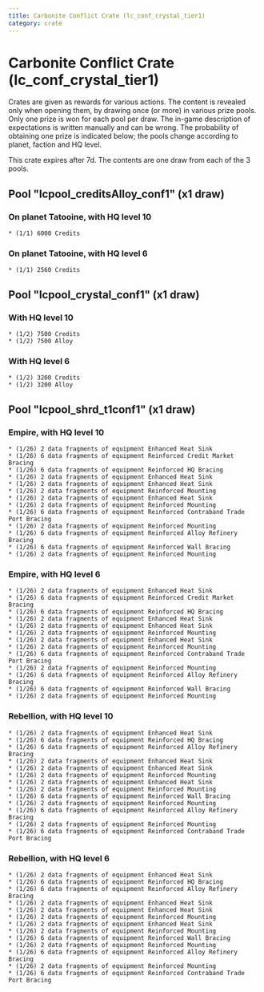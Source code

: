 ```yaml
---
title: Carbonite Conflict Crate (lc_conf_crystal_tier1)
category: crate
---
```


# Carbonite Conflict Crate (lc_conf_crystal_tier1)

Crates are given as rewards for various actions. The content is revealed only when opening them, by drawing once (or more) in various prize pools. Only one prize is won for each pool per draw. The in-game description of expectations is written manually and can be wrong. The probability of obtaining one prize is indicated below; the pools change according to planet, faction and HQ level.

This crate expires after 7d. The contents are one draw from each of the 3 pools.

## Pool "lcpool_creditsAlloy_conf1" (x1 draw)

### On planet Tatooine, with HQ level 10

    * (1/1) 6000 Credits

### On planet Tatooine, with HQ level 6

    * (1/1) 2560 Credits

## Pool "lcpool_crystal_conf1" (x1 draw)

### With HQ level 10

    * (1/2) 7500 Credits
    * (1/2) 7500 Alloy

### With HQ level 6

    * (1/2) 3200 Credits
    * (1/2) 3200 Alloy

## Pool "lcpool_shrd_t1conf1" (x1 draw)

### Empire, with HQ level 10

    * (1/26) 2 data fragments of equipment Enhanced Heat Sink
    * (1/26) 6 data fragments of equipment Reinforced Credit Market Bracing
    * (1/26) 6 data fragments of equipment Reinforced HQ Bracing
    * (1/26) 2 data fragments of equipment Enhanced Heat Sink
    * (1/26) 2 data fragments of equipment Enhanced Heat Sink
    * (1/26) 2 data fragments of equipment Reinforced Mounting
    * (1/26) 2 data fragments of equipment Enhanced Heat Sink
    * (1/26) 2 data fragments of equipment Reinforced Mounting
    * (1/26) 6 data fragments of equipment Reinforced Contraband Trade Port Bracing
    * (1/26) 2 data fragments of equipment Reinforced Mounting
    * (1/26) 6 data fragments of equipment Reinforced Alloy Refinery Bracing
    * (1/26) 6 data fragments of equipment Reinforced Wall Bracing
    * (1/26) 2 data fragments of equipment Reinforced Mounting

### Empire, with HQ level 6

    * (1/26) 2 data fragments of equipment Enhanced Heat Sink
    * (1/26) 6 data fragments of equipment Reinforced Credit Market Bracing
    * (1/26) 6 data fragments of equipment Reinforced HQ Bracing
    * (1/26) 2 data fragments of equipment Enhanced Heat Sink
    * (1/26) 2 data fragments of equipment Enhanced Heat Sink
    * (1/26) 2 data fragments of equipment Reinforced Mounting
    * (1/26) 2 data fragments of equipment Enhanced Heat Sink
    * (1/26) 2 data fragments of equipment Reinforced Mounting
    * (1/26) 6 data fragments of equipment Reinforced Contraband Trade Port Bracing
    * (1/26) 2 data fragments of equipment Reinforced Mounting
    * (1/26) 6 data fragments of equipment Reinforced Alloy Refinery Bracing
    * (1/26) 6 data fragments of equipment Reinforced Wall Bracing
    * (1/26) 2 data fragments of equipment Reinforced Mounting

### Rebellion, with HQ level 10

    * (1/26) 2 data fragments of equipment Enhanced Heat Sink
    * (1/26) 6 data fragments of equipment Reinforced HQ Bracing
    * (1/26) 6 data fragments of equipment Reinforced Alloy Refinery Bracing
    * (1/26) 2 data fragments of equipment Enhanced Heat Sink
    * (1/26) 2 data fragments of equipment Enhanced Heat Sink
    * (1/26) 2 data fragments of equipment Reinforced Mounting
    * (1/26) 2 data fragments of equipment Enhanced Heat Sink
    * (1/26) 2 data fragments of equipment Reinforced Mounting
    * (1/26) 6 data fragments of equipment Reinforced Wall Bracing
    * (1/26) 2 data fragments of equipment Reinforced Mounting
    * (1/26) 6 data fragments of equipment Reinforced Alloy Refinery Bracing
    * (1/26) 2 data fragments of equipment Reinforced Mounting
    * (1/26) 6 data fragments of equipment Reinforced Contraband Trade Port Bracing

### Rebellion, with HQ level 6

    * (1/26) 2 data fragments of equipment Enhanced Heat Sink
    * (1/26) 6 data fragments of equipment Reinforced HQ Bracing
    * (1/26) 6 data fragments of equipment Reinforced Alloy Refinery Bracing
    * (1/26) 2 data fragments of equipment Enhanced Heat Sink
    * (1/26) 2 data fragments of equipment Enhanced Heat Sink
    * (1/26) 2 data fragments of equipment Reinforced Mounting
    * (1/26) 2 data fragments of equipment Enhanced Heat Sink
    * (1/26) 2 data fragments of equipment Reinforced Mounting
    * (1/26) 6 data fragments of equipment Reinforced Wall Bracing
    * (1/26) 2 data fragments of equipment Reinforced Mounting
    * (1/26) 6 data fragments of equipment Reinforced Alloy Refinery Bracing
    * (1/26) 2 data fragments of equipment Reinforced Mounting
    * (1/26) 6 data fragments of equipment Reinforced Contraband Trade Port Bracing